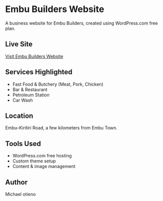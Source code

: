 # Embu Builders Website
A business website for Embu Builders, created using WordPress.com free plan.

## Live Site
[Visit Embu Builders Website](https://embubuilders.wordpress.com)

## Services Highlighted
- Fast Food & Butchery (Meat, Pork, Chicken)
- Bar & Restaurant
- Petroleum Station
- Car Wash

## Location
Embu–Kiritiri Road, a few kilometers from Embu Town.

## Tools Used
- WordPress.com free hosting
- Custom theme setup
- Content & image management

## Author
Michael otieno
